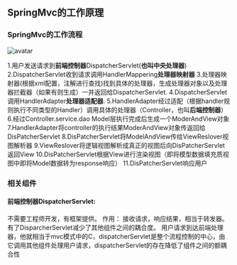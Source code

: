 ## SpringMvc的工作原理

  ### SpringMvc的工作流程
  ![avatar](https://img-blog.csdnimg.cn/20190605170324545.png?x-oss-process=image/watermark,type_ZmFuZ3poZW5naGVpdGk,shadow_10,text_aHR0cHM6Ly9ibG9nLmNzZG4ubmV0L3FxXzQzMzc4OTQ1,size_16,color_FFFFFF,t_70)
      
  1.用户发送请求到**前端控制器**DispatcherServlet(**也叫中央处理器**)
  2.DispatcherServlet收到请求调用HandlerMappering**处理器映射器**
  3.处理器映射器(根据xml配置，注解进行查找)找到具体的处理器，生成处理器对象以及处理器拦截器（如果有则生成）一并返回给DispatcherServlet.
  4.DispatcherServlet调用HandlerAdapter**处理器适配器**.
  5.HandlerAdapter经过适配（根据handler规则执行不同类型的Handler）调用具体的处理器（Controller，也叫**后端控制器**）
  6.经过Controller.service.dao Model层执行完成后生成一个ModerAndView对象
  7.HandlerAdapter将controller的执行结果ModerAndView对象传返回给DisPatcherServlet
  8.DisPatcherServlet将ModelAndView传给ViewReslover视图解析器
  9.ViewReslover将逻辑视图解析成真正的视图后向DisPatcherServlet返回View
  10.DisPatcherServlet根据View进行渲染视图（即将模型数据填充质视图中即将Model数据转为response响应）
  11.DisPatcherServlet响应用户
  
  ### 相关组件
  
  #### 前端控制器DispatcherServlet:
  不需要工程师开发，有框架提供。
  作用：
  接收请求，响应结果，相当于转发器。有了DisparcherServlet减少了其他组件之间的耦合度。
  用户请求到达前端处理器，他就相当于mvc模式中的C，dispatcherServlet是整个流程控制的中心，由它调用其他组件处理用户请求，dispatcherServlet的存在降低了组件之间的额耦合性
  
